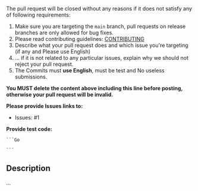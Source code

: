 The pull request will be closed without any reasons if it does not satisfy any of following requirements:

1. Make sure you are targeting the `main` branch, pull requests on release branches are only allowed for bug fixes.
2. Please read contributing guidelines: [CONTRIBUTING](https://github.com/vcaesar/store/blob/main/CONTRIBUTING.md)
3. Describe what your pull request does and which issue you're targeting (if any and Please use English)
4. ... if it is not related to any particular issues, explain why we should not reject your pull request.
5. The Commits must **use English**, must be test and No useless submissions.

**You MUST delete the content above including this line before posting, otherwise your pull request will be invalid.**

**Please provide Issues links to:**

- Issues: #1

**Provide test code:**

    ```Go
        
    ```
    
## Description

...
